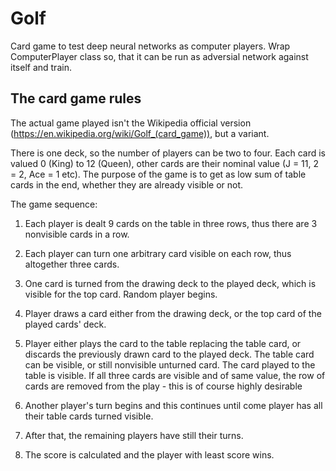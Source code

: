 # Golf

Card game to test deep neural networks as computer players. Wrap ComputerPlayer class so, that it can be run as adversial network against itself and
train.

## The card game rules

The actual game played isn't the Wikipedia official version (https://en.wikipedia.org/wiki/Golf_(card_game)), but a variant.

There is one deck, so the number of players can be two to four. Each card is valued 0 (King) to 12 (Queen), other cards are their nominal value (J = 11, 2 = 2, Ace = 1 etc). The purpose of the game is to get as low sum of table cards in the end, whether they are already visible or not.

The game sequence:

1. Each player is dealt 9 cards on the table in three rows, thus there are 3 nonvisible cards in a row.

2. Each player can turn one arbitrary card visible on each row, thus altogether three cards.

3. One card is turned from the drawing deck to the played deck, which is visible for the top card. Random player begins.

4. Player draws a card either from the drawing deck, or the top card of the played cards' deck.

5. Player either plays the card to the table replacing the table card, or discards the previously drawn card to the played deck. The table card can be visible, or still nonvisible unturned card. The card played to the table is visible. If all three cards are visible and of same value, the row of cards are removed from the play - this is of course highly desirable

5. Another player's turn begins and this continues until come player has all their table cards turned visible.

6. After that, the remaining players have still their turns.

7. The score is calculated and the player with least score wins.

